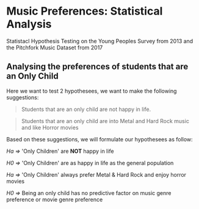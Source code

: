 # Music Preferences: Statistical Analysis
Statistacl Hypothesis Testing on the Young Peoples Survey from 2013 and the Pitchfork Music Dataset from 2017









## Analysing the preferences of students that are an Only Child

Here we want to test 2 hypothesees, we want to make the following suggestions:

> Students that are an only child are not happy in life.

> Students that are an only child are into Metal and Hard Rock music and like Horror movies



Based on these suggestions, we will formulate our hypothesees as follow:

_Ha =>_  'Only Children' are **NOT** happy in life 

_H0 =>_  'Only Children' are as happy in life as the general population


_Ha =>_  'Only Children' always prefer Metal & Hard Rock and enjoy horror movies

_H0 =>_  Being an only child has no predictive factor on music genre preference or movie genre preference







